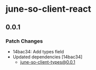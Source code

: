 # june-so-client-react

## 0.0.1

### Patch Changes

- 14bac34: Add types field
- Updated dependencies [14bac34]
  - june-so-client-types@0.0.1

